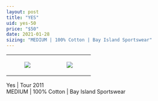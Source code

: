 ```yaml
---
layout: post
title: "YES"
uid: yes-50
price: "$50"
date: 2021-01-28
sizing: "MEDIUM | 100% Cotton | Bay Island Sportswear"
---
```




<table style="width:100%;"><tr><td style="vertical-align:top;">
      <figure class="tmblr-full" data-orig-height="2048" data-orig-width="1365" data-orig-src="https://concertshirts.netlify.app/shirts/0275/0275-01.jpg"><img src="https://64.media.tumblr.com/53b14d4e91c853613b50789d1c6254d2/c3c89a3e74375868-01/s540x810/bfc0ef8469fef322023e78f60f79d9044ff82baf.jpg" data-orig-height="2048" data-orig-width="1365" data-orig-src="https://concertshirts.netlify.app/shirts/0275/0275-01.jpg"/></figure></td>
    <td style="vertical-align:top;">
      <figure class="tmblr-full" data-orig-height="2048" data-orig-width="1365" data-orig-src="https://concertshirts.netlify.app/shirts/0275/0275-02.jpg"><img src="https://64.media.tumblr.com/e9088acc95312d1f69b023538e84bd0a/c3c89a3e74375868-30/s540x810/a5909ab797ca86ccad56aae6cc1f167cfec25141.jpg" data-orig-height="2048" data-orig-width="1365" data-orig-src="https://concertshirts.netlify.app/shirts/0275/0275-02.jpg"/></figure></td>
  </tr></table><p>
  Yes | Tour 2011<br/>MEDIUM | 100% Cotton | Bay Island Sportswear
</p>
